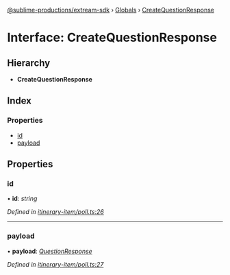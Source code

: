 [@sublime-productions/extream-sdk](../README.md) › [Globals](../globals.md) › [CreateQuestionResponse](createquestionresponse.md)

# Interface: CreateQuestionResponse

## Hierarchy

* **CreateQuestionResponse**

## Index

### Properties

* [id](createquestionresponse.md#id)
* [payload](createquestionresponse.md#payload)

## Properties

###  id

• **id**: *string*

*Defined in [itinerary-item/poll.ts:26](https://github.com/Extream-SaaS/ex-sdk/blob/be861a6/src/itinerary-item/poll.ts#L26)*

___

###  payload

• **payload**: *[QuestionResponse](questionresponse.md)*

*Defined in [itinerary-item/poll.ts:27](https://github.com/Extream-SaaS/ex-sdk/blob/be861a6/src/itinerary-item/poll.ts#L27)*
